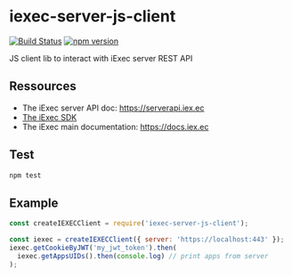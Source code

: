 # iexec-server-js-client
[![Build Status](https://drone.iex.ec//api/badges/iExecBlockchainComputing/iexec-server-js-client/status.svg)](https://drone.iex.ec/iExecBlockchainComputing/iexec-server-js-client) [![npm version](https://badge.fury.io/js/iexec-server-js-client.svg)](https://www.npmjs.com/package/iexec-server-js-client)

JS client lib to interact with iExec server REST API

## Ressources
 * The iExec server API doc: https://serverapi.iex.ec
 * [The iExec SDK](https://github.com/iExecBlockchainComputing/iexec-sdk)
 * The iExec main documentation: https://docs.iex.ec

## Test
```bash
npm test
```

## Example
```js
const createIEXECClient = require('iexec-server-js-client');

const iexec = createIEXECClient({ server: 'https://localhost:443' });
iexec.getCookieByJWT('my_jwt_token').then(
  iexec.getAppsUIDs().then(console.log) // print apps from server
);
```
